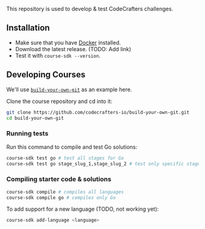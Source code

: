 This repository is used to develop & test CodeCrafters challenges.

## Installation

- Make sure that you have [Docker](https://docs.docker.com/engine/install/) installed.
- Download the latest release. (TODO: Add link)
- Test it with `course-sdk --version`.

## Developing Courses

We'll use [`build-your-own-git`](https://github.com/codecrafters-io/build-your-own-git) as an example here.

Clone the course repository and cd into it:

```sh
git clone https://github.com/codecrafters-io/build-your-own-git.git
cd build-your-own-git
```

### Running tests

Run this command to compile and test Go solutions:

```sh
course-sdk test go # test all stages for Go
course-sdk test go stage_slug_1,stage_slug_2 # test only specific stages
```

### Compiling starter code & solutions

```sh
course-sdk compile # compiles all languages
course-sdk compile go # compiles only Go
```

To add support for a new language (TODO, not working yet):

```sh
course-sdk add-language <language>
```